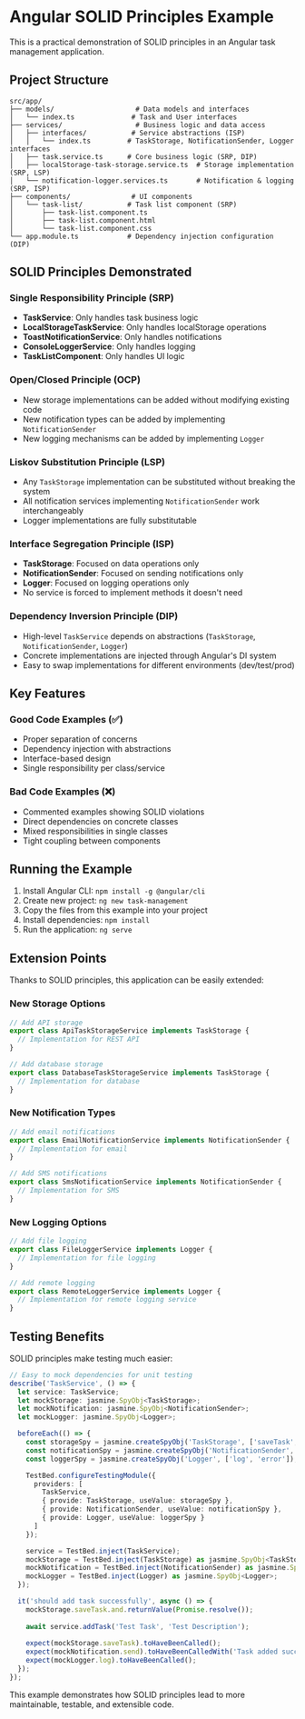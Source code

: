 # Angular SOLID Principles Example

This is a practical demonstration of SOLID principles in an Angular task management application.

## Project Structure

```
src/app/
├── models/                    # Data models and interfaces
│   └── index.ts              # Task and User interfaces
├── services/                  # Business logic and data access
│   ├── interfaces/           # Service abstractions (ISP)
│   │   └── index.ts         # TaskStorage, NotificationSender, Logger interfaces
│   ├── task.service.ts      # Core business logic (SRP, DIP)
│   ├── localStorage-task-storage.service.ts  # Storage implementation (SRP, LSP)
│   └── notification-logger.services.ts       # Notification & logging (SRP, ISP)
├── components/               # UI components
│   └── task-list/           # Task list component (SRP)
│       ├── task-list.component.ts
│       ├── task-list.component.html
│       └── task-list.component.css
└── app.module.ts            # Dependency injection configuration (DIP)
```

## SOLID Principles Demonstrated

### Single Responsibility Principle (SRP)
- **TaskService**: Only handles task business logic
- **LocalStorageTaskService**: Only handles localStorage operations  
- **ToastNotificationService**: Only handles notifications
- **ConsoleLoggerService**: Only handles logging
- **TaskListComponent**: Only handles UI logic

### Open/Closed Principle (OCP)
- New storage implementations can be added without modifying existing code
- New notification types can be added by implementing `NotificationSender`
- New logging mechanisms can be added by implementing `Logger`

### Liskov Substitution Principle (LSP)
- Any `TaskStorage` implementation can be substituted without breaking the system
- All notification services implementing `NotificationSender` work interchangeably
- Logger implementations are fully substitutable

### Interface Segregation Principle (ISP)
- **TaskStorage**: Focused on data operations only
- **NotificationSender**: Focused on sending notifications only  
- **Logger**: Focused on logging operations only
- No service is forced to implement methods it doesn't need

### Dependency Inversion Principle (DIP)
- High-level `TaskService` depends on abstractions (`TaskStorage`, `NotificationSender`, `Logger`)
- Concrete implementations are injected through Angular's DI system
- Easy to swap implementations for different environments (dev/test/prod)

## Key Features

### Good Code Examples (✅)
- Proper separation of concerns
- Dependency injection with abstractions
- Interface-based design
- Single responsibility per class/service

### Bad Code Examples (❌) 
- Commented examples showing SOLID violations
- Direct dependencies on concrete classes
- Mixed responsibilities in single classes
- Tight coupling between components

## Running the Example

1. Install Angular CLI: `npm install -g @angular/cli`
2. Create new project: `ng new task-management`
3. Copy the files from this example into your project
4. Install dependencies: `npm install`
5. Run the application: `ng serve`

## Extension Points

Thanks to SOLID principles, this application can be easily extended:

### New Storage Options
```typescript
// Add API storage
export class ApiTaskStorageService implements TaskStorage {
  // Implementation for REST API
}

// Add database storage  
export class DatabaseTaskStorageService implements TaskStorage {
  // Implementation for database
}
```

### New Notification Types
```typescript
// Add email notifications
export class EmailNotificationService implements NotificationSender {
  // Implementation for email
}

// Add SMS notifications
export class SmsNotificationService implements NotificationSender {
  // Implementation for SMS
}
```

### New Logging Options
```typescript
// Add file logging
export class FileLoggerService implements Logger {
  // Implementation for file logging
}

// Add remote logging
export class RemoteLoggerService implements Logger {
  // Implementation for remote logging service
}
```

## Testing Benefits

SOLID principles make testing much easier:

```typescript
// Easy to mock dependencies for unit testing
describe('TaskService', () => {
  let service: TaskService;
  let mockStorage: jasmine.SpyObj<TaskStorage>;
  let mockNotification: jasmine.SpyObj<NotificationSender>;
  let mockLogger: jasmine.SpyObj<Logger>;

  beforeEach(() => {
    const storageSpy = jasmine.createSpyObj('TaskStorage', ['saveTask', 'getTasks']);
    const notificationSpy = jasmine.createSpyObj('NotificationSender', ['send']);
    const loggerSpy = jasmine.createSpyObj('Logger', ['log', 'error']);

    TestBed.configureTestingModule({
      providers: [
        TaskService,
        { provide: TaskStorage, useValue: storageSpy },
        { provide: NotificationSender, useValue: notificationSpy },
        { provide: Logger, useValue: loggerSpy }
      ]
    });

    service = TestBed.inject(TaskService);
    mockStorage = TestBed.inject(TaskStorage) as jasmine.SpyObj<TaskStorage>;
    mockNotification = TestBed.inject(NotificationSender) as jasmine.SpyObj<NotificationSender>;
    mockLogger = TestBed.inject(Logger) as jasmine.SpyObj<Logger>;
  });

  it('should add task successfully', async () => {
    mockStorage.saveTask.and.returnValue(Promise.resolve());
    
    await service.addTask('Test Task', 'Test Description');
    
    expect(mockStorage.saveTask).toHaveBeenCalled();
    expect(mockNotification.send).toHaveBeenCalledWith('Task added successfully!', 'success');
    expect(mockLogger.log).toHaveBeenCalled();
  });
});
```

This example demonstrates how SOLID principles lead to more maintainable, testable, and extensible code.